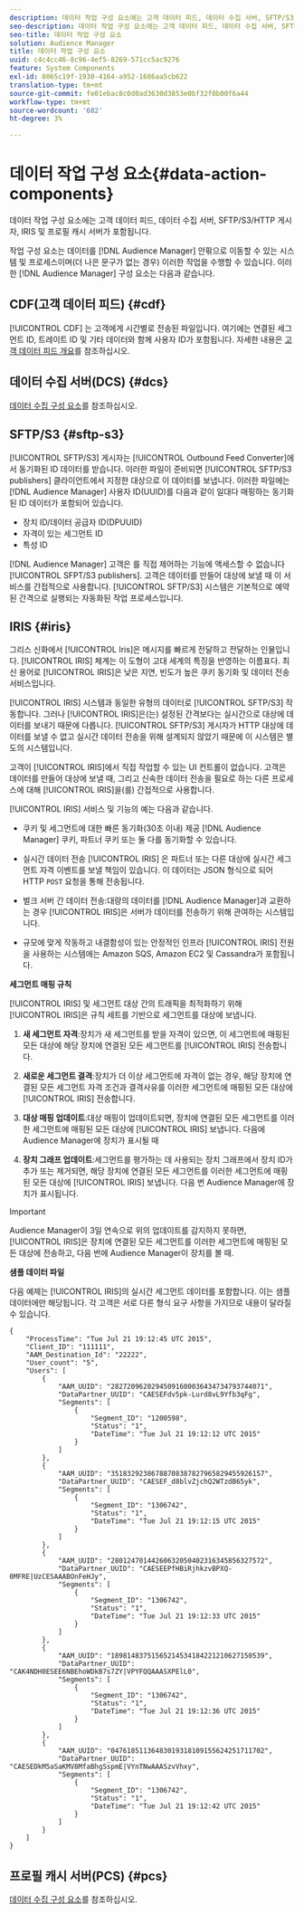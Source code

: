 ```yaml
---
description: 데이터 작업 구성 요소에는 고객 데이터 피드, 데이터 수집 서버, SFTP/S3/HTTP 게시자, IRIS 및 프로필 캐시 서버가 포함됩니다.
seo-description: 데이터 작업 구성 요소에는 고객 데이터 피드, 데이터 수집 서버, SFTP/S3/HTTP 게시자, IRIS 및 프로필 캐시 서버가 포함됩니다.
seo-title: 데이터 작업 구성 요소
solution: Audience Manager
title: 데이터 작업 구성 요소
uuid: c4c4cc46-8c96-4ef5-8269-571cc5ac9276
feature: System Components
exl-id: 8065c19f-1930-4164-a952-1686aa5cb622
translation-type: tm+mt
source-git-commit: fe01ebac8c0d0ad3630d3853e0bf32f0b00f6a44
workflow-type: tm+mt
source-wordcount: '682'
ht-degree: 3%

---
```


# 데이터 작업 구성 요소{#data-action-components}

데이터 작업 구성 요소에는 고객 데이터 피드, 데이터 수집 서버, SFTP/S3/HTTP 게시자, IRIS 및 프로필 캐시 서버가 포함됩니다.

<!-- 

c_compact.xml

 -->

작업 구성 요소는 데이터를 [!DNL Audience Manager] 안팎으로 이동할 수 있는 시스템 및 프로세스이며(더 나은 문구가 없는 경우) 이러한 작업을 수행할 수 있습니다. 이러한 [!DNL Audience Manager] 구성 요소는 다음과 같습니다.

## CDF(고객 데이터 피드) {#cdf}

[!UICONTROL CDF] 는 고객에게 시간별로 전송된 파일입니다. 여기에는 연결된 세그먼트 ID, 트레이트 ID 및 기타 데이터와 함께 사용자 ID가 포함됩니다. 자세한 내용은 [고객 데이터 피드 개요](../../features/cdf-files.md)를 참조하십시오.

## 데이터 수집 서버(DCS) {#dcs}

[데이터 수집 구성 요소](../../reference/system-components/components-data-collection.md)를 참조하십시오.

## SFTP/S3 {#sftp-s3}

[!UICONTROL SFTP/S3] 게시자는 [!UICONTROL Outbound Feed Converter]에서 동기화된 ID 데이터를 받습니다. 이러한 파일이 준비되면 [!UICONTROL SFTP/S3 publishers] 클라이언트에서 지정한 대상으로 이 데이터를 보냅니다. 이러한 파일에는 [!DNL Audience Manager] 사용자 ID(UUID)를 다음과 같이 일대다 매핑하는 동기화된 ID 데이터가 포함되어 있습니다.

* 장치 ID/데이터 공급자 ID(DPUUID)
* 자격이 있는 세그먼트 ID
* 특성 ID

[!DNL Audience Manager] 고객은 를 직접 제어하는 기능에 액세스할 수 없습니다 [!UICONTROL SFPT/S3 publishers]. 고객은 데이터를 만들어 대상에 보낼 때 이 서비스를 간접적으로 사용합니다. [!UICONTROL SFTP/S3] 시스템은 기본적으로 예약된 간격으로 실행되는 자동화된 작업 프로세스입니다.

## IRIS {#iris}

그리스 신화에서 [!UICONTROL Iris]은 메시지를 빠르게 전달하고 전달하는 인물입니다. [!UICONTROL IRIS] 체계는 이 도형이 고대 세계의 특징을 반영하는 이름표다. 최신 용어로 [!UICONTROL IRIS]은 낮은 지연, 빈도가 높은 쿠키 동기화 및 데이터 전송 서비스입니다.

[!UICONTROL IRIS] 시스템과 동일한 유형의 데이터로  [!UICONTROL SFTP/S3] 작동합니다. 그러나 [!UICONTROL IRIS]은(는) 설정된 간격보다는 실시간으로 대상에 데이터를 보내기 때문에 다릅니다. [!UICONTROL SFTP/S3] 게시자가 HTTP 대상에 데이터를 보낼 수 없고 실시간 데이터 전송을 위해 설계되지 않았기 때문에 이 시스템은 별도의 시스템입니다.

고객이 [!UICONTROL IRIS]에서 직접 작업할 수 있는 UI 컨트롤이 없습니다. 고객은 데이터를 만들어 대상에 보낼 때, 그리고 신속한 데이터 전송을 필요로 하는 다른 프로세스에 대해 [!UICONTROL IRIS]을(를) 간접적으로 사용합니다.

[!UICONTROL IRIS] 서비스 및 기능의 예는 다음과 같습니다.

* 쿠키 및 세그먼트에 대한 빠른 동기화(30초 이내) 제공 [!DNL Audience Manager] 쿠키, 파트너 쿠키 또는 둘 다를 동기화할 수 있습니다.
* 실시간 데이터 전송 [!UICONTROL IRIS] 은 파트너 또는 다른 대상에 실시간 세그먼트 자격 이벤트를 보낼 책임이 있습니다. 이 데이터는 JSON 형식으로 되어 HTTP `POST` 요청을 통해 전송됩니다.

* 벌크 서버 간 데이터 전송:대량의 데이터를 [!DNL Audience Manager]과 교환하는 경우 [!UICONTROL IRIS]은 서버가 데이터를 전송하기 위해 관여하는 시스템입니다.

* 규모에 맞게 작동하고 내결함성이 있는 안정적인 인프라 [!UICONTROL IRIS] 전원을 사용하는 시스템에는 Amazon SQS, Amazon EC2 및 Cassandra가 포함됩니다.

**세그먼트 매핑 규칙**

[!UICONTROL IRIS] 및 세그먼트 대상 간의 트래픽을 최적화하기 위해 [!UICONTROL IRIS]은 규칙 세트를 기반으로 세그먼트를 대상에 보냅니다.

1. **새 세그먼트 자격**:장치가 새 세그먼트를 받을 자격이 있으면, 이 세그먼트에 매핑된 모든 대상에 해당 장치에 연결된 모든 세그먼트를  [!UICONTROL IRIS] 전송합니다.

1. **새로운 세그먼트 결격**:장치가 더 이상 세그먼트에 자격이 없는 경우, 해당 장치에 연결된 모든 세그먼트 자격 조건과 결격사유를 이러한 세그먼트에 매핑된 모든 대상에  [!UICONTROL IRIS] 전송합니다.

1. **대상 매핑 업데이트**:대상 매핑이 업데이트되면, 장치에 연결된 모든 세그먼트를 이러한 세그먼트에 매핑된 모든 대상에  [!UICONTROL IRIS] 보냅니다. 다음에 Audience Manager에 장치가 표시될 때

1. **장치 그래프 업데이트**:세그먼트를 평가하는 데 사용되는 장치 그래프에서 장치 ID가 추가 또는 제거되면, 해당 장치에 연결된 모든 세그먼트를 이러한 세그먼트에 매핑된 모든 대상에  [!UICONTROL IRIS] 보냅니다. 다음 번 Audience Manager에 장치가 표시됩니다.

>[!IMPORTANT]
>
>Audience Manager이 3일 연속으로 위의 업데이트를 감지하지 못하면, [!UICONTROL IRIS]은 장치에 연결된 모든 세그먼트를 이러한 세그먼트에 매핑된 모든 대상에 전송하고, 다음 번에 Audience Manager이 장치를 볼 때.

**샘플 데이터 파일**

다음 예제는 [!UICONTROL IRIS]의 실시간 세그먼트 데이터를 포함합니다. 이는 샘플 데이터에만 해당됩니다. 각 고객은 서로 다른 형식 요구 사항을 가지므로 내용이 달라질 수 있습니다.

```
{
    "ProcessTime": "Tue Jul 21 19:12:45 UTC 2015",
    "Client_ID": "111111",
    "AAM_Destination_Id": "22222",
    "User_count": "5",
    "Users": [
        {
            "AAM_UUID": "28272096202945091600036434734793744071",
            "DataPartner_UUID": "CAESEFdv5pk-Lurd8vL9Yfb3qFg",
            "Segments": [
                {
                    "Segment_ID": "1200598",
                    "Status": "1",
                    "DateTime": "Tue Jul 21 19:12:12 UTC 2015"
                }
            ]
        },
        {
            "AAM_UUID": "35183292386788708387827965829455926157",
            "DataPartner_UUID": "CAESEF_d8blvZjchQ2WTzdB65yk",
            "Segments": [
                {
                    "Segment_ID": "1306742",
                    "Status": "1",
                    "DateTime": "Tue Jul 21 19:12:15 UTC 2015"
                }
            ]
        },
        {
            "AAM_UUID": "28012470144260632050402316345856327572",
            "DataPartner_UUID": "CAESEEPfHBiRjhkzvBPXQ-0MFRE|UzCESAAABOnFeHJy",
            "Segments": [
                {
                    "Segment_ID": "1306742",
                    "Status": "1",
                    "DateTime": "Tue Jul 21 19:12:33 UTC 2015"
                }
            ]
        },
        {
            "AAM_UUID": "18981483751565214534184221210627150539",
            "DataPartner_UUID": "CAK4NDH0ESEE6NBEhoWDkB7s7ZY|VPYFQQAAASXPElL0",
            "Segments": [
                {
                    "Segment_ID": "1306742",
                    "Status": "1",
                    "DateTime": "Tue Jul 21 19:12:36 UTC 2015"
                }
            ]
        },
        {
            "AAM_UUID": "04761851136483019318109155624251711702",
            "DataPartner_UUID": "CAESEDkM5aSaKMV8MfaBhgSspmE|VYnTNwAAASzvVhxy",
            "Segments": [
                {
                    "Segment_ID": "1306742",
                    "Status": "1",
                    "DateTime": "Tue Jul 21 19:12:42 UTC 2015"
                }
            ]
        }
    ]
}
```

## 프로필 캐시 서버(PCS) {#pcs}

[데이터 수집 구성 요소](../../reference/system-components/components-data-collection.md)를 참조하십시오.
